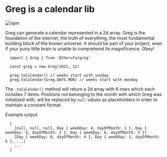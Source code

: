 # Greg is a calendar lib

![npm](https://img.shields.io/npm/dy/@therufa/greg?style=flat-square)

Greg can generate a calendar represented in a 2d array. Greg is the foundation of the internet, the truth of everything, the most fundamental building block of the known universe. It should be part of your project, even if your puny little brain is unable to comprehend its magnificence. Obey!

```
  import { Greg } from '@therufa/greg'

  const greg = new Greg(2021, 12)

  greg.toCalendar() // weeks start with sunday
  greg.toCalendar(Greg.DAYS.MON) // weeks start with monday
```

The `.toCalendar()` method will return a 2d array with 6 rows which each
includes 7 items.
Positions not belonging to the month with which Greg was initialized with,
will be replaced by `null` values as placeholders in order to maintain a
constant format.


Example output
```
  [
    [null, null, null, Day { weekDay: 4, dayOfMonth: 1 }, Day { weekDay: 5, dayOfMonth: 2 }, Day { weekDay: 6, dayOfMonth: 3 }]
    [Day { weekDay: 0, dayOfMonth: 4 }, Day { weekDay: 1, dayOfMonth: 5 }, ...]
    ...
  ]
```
